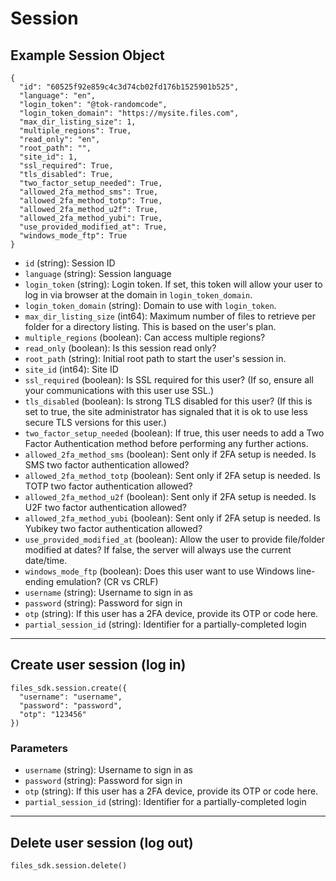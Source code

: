 # Session

## Example Session Object

```
{
  "id": "60525f92e859c4c3d74cb02fd176b1525901b525",
  "language": "en",
  "login_token": "@tok-randomcode",
  "login_token_domain": "https://mysite.files.com",
  "max_dir_listing_size": 1,
  "multiple_regions": True,
  "read_only": "en",
  "root_path": "",
  "site_id": 1,
  "ssl_required": True,
  "tls_disabled": True,
  "two_factor_setup_needed": True,
  "allowed_2fa_method_sms": True,
  "allowed_2fa_method_totp": True,
  "allowed_2fa_method_u2f": True,
  "allowed_2fa_method_yubi": True,
  "use_provided_modified_at": True,
  "windows_mode_ftp": True
}
```

* `id` (string): Session ID
* `language` (string): Session language
* `login_token` (string): Login token. If set, this token will allow your user to log in via browser at the domain in `login_token_domain`.
* `login_token_domain` (string): Domain to use with `login_token`.
* `max_dir_listing_size` (int64): Maximum number of files to retrieve per folder for a directory listing.  This is based on the user's plan.
* `multiple_regions` (boolean): Can access multiple regions?
* `read_only` (boolean): Is this session read only?
* `root_path` (string): Initial root path to start the user's session in.
* `site_id` (int64): Site ID
* `ssl_required` (boolean): Is SSL required for this user?  (If so, ensure all your communications with this user use SSL.)
* `tls_disabled` (boolean): Is strong TLS disabled for this user? (If this is set to true, the site administrator has signaled that it is ok to use less secure TLS versions for this user.)
* `two_factor_setup_needed` (boolean): If true, this user needs to add a Two Factor Authentication method before performing any further actions.
* `allowed_2fa_method_sms` (boolean): Sent only if 2FA setup is needed. Is SMS two factor authentication allowed?
* `allowed_2fa_method_totp` (boolean): Sent only if 2FA setup is needed. Is TOTP two factor authentication allowed?
* `allowed_2fa_method_u2f` (boolean): Sent only if 2FA setup is needed. Is U2F two factor authentication allowed?
* `allowed_2fa_method_yubi` (boolean): Sent only if 2FA setup is needed. Is Yubikey two factor authentication allowed?
* `use_provided_modified_at` (boolean): Allow the user to provide file/folder modified at dates?  If false, the server will always use the current date/time.
* `windows_mode_ftp` (boolean): Does this user want to use Windows line-ending emulation?  (CR vs CRLF)
* `username` (string): Username to sign in as
* `password` (string): Password for sign in
* `otp` (string): If this user has a 2FA device, provide its OTP or code here.
* `partial_session_id` (string): Identifier for a partially-completed login


---

## Create user session (log in)

```
files_sdk.session.create({
  "username": "username",
  "password": "password",
  "otp": "123456"
})
```

### Parameters

* `username` (string): Username to sign in as
* `password` (string): Password for sign in
* `otp` (string): If this user has a 2FA device, provide its OTP or code here.
* `partial_session_id` (string): Identifier for a partially-completed login


---

## Delete user session (log out)

```
files_sdk.session.delete()
```
